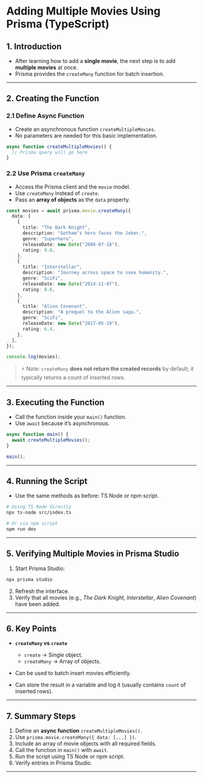 # Adding Multiple Movies Using Prisma (TypeScript)

## 1. Introduction

* After learning how to add a **single movie**, the next step is to add **multiple movies** at once.
* Prisma provides the `createMany` function for batch insertion.

---

## 2. Creating the Function

### 2.1 Define Async Function

* Create an asynchronous function `createMultipleMovies`.
* No parameters are needed for this basic implementation.

```ts
async function createMultipleMovies() {
  // Prisma query will go here
}
```

### 2.2 Use Prisma `createMany`

* Access the Prisma client and the `movie` model.
* Use `createMany` instead of `create`.
* Pass an **array of objects** as the `data` property.

```ts
const movies = await prisma.movie.createMany({
  data: [
    {
      title: "The Dark Knight",
      description: "Gotham’s hero faces the Joker.",
      genre: "Superhero",
      releaseDate: new Date("2008-07-18"),
      rating: 9.0,
    },
    {
      title: "Interstellar",
      description: "Journey across space to save humanity.",
      genre: "SciFi",
      releaseDate: new Date("2014-11-07"),
      rating: 8.6,
    },
    {
      title: "Alien Covenant",
      description: "A prequel to the Alien saga.",
      genre: "SciFi",
      releaseDate: new Date("2017-05-19"),
      rating: 6.4,
    },
  ],
});

console.log(movies);
```

> ⚡ Note: `createMany` **does not return the created records** by default; it typically returns a count of inserted rows.

---

## 3. Executing the Function

* Call the function inside your `main()` function.
* Use `await` because it’s asynchronous.

```ts
async function main() {
  await createMultipleMovies();
}

main();
```

---

## 4. Running the Script

* Use the same methods as before: TS Node or npm script.

```bash
# Using TS Node directly
npx ts-node src/index.ts

# Or via npm script
npm run dev
```

---

## 5. Verifying Multiple Movies in Prisma Studio

1. Start Prisma Studio:

```bash
npx prisma studio
```

2. Refresh the interface.
3. Verify that all movies (e.g., *The Dark Knight*, *Interstellar*, *Alien Covenant*) have been added.

---

## 6. Key Points

* **`createMany` vs `create`**

  * `create` → Single object.
  * `createMany` → Array of objects.
* Can be used to batch insert movies efficiently.
* Can store the result in a variable and log it (usually contains `count` of inserted rows).

---

## 7. Summary Steps

1. Define an **async function** `createMultipleMovies()`.
2. Use `prisma.movie.createMany({ data: [...] })`.
3. Include an array of movie objects with all required fields.
4. Call the function in `main()` with `await`.
5. Run the script using TS Node or npm script.
6. Verify entries in Prisma Studio.

---
